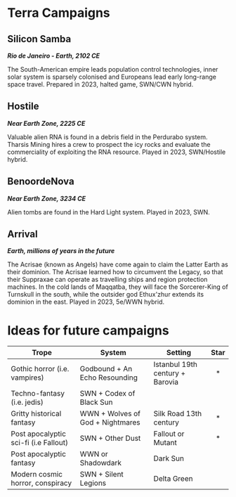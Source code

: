 # Terra Campaigns

## Silicon Samba
***Rio de Janeiro - Earth, 2102 CE***

The South-American empire leads population control technologies, inner solar system is sparsely colonised and Europeans lead early long-range space travel. Prepared in 2023, halted game, SWN/CWN hybrid.

## Hostile
***Near Earth Zone, 2225 CE***

Valuable alien RNA is found in a debris field in the Perdurabo system. Tharsis Mining hires a crew to prospect the icy rocks and evaluate the commerciality of exploiting the RNA resource. Played in 2023, SWN/Hostile hybrid.

## BenoordeNova
***Near Earth Zone, 3234 CE***

Alien tombs are found in the Hard Light system. Played in 2023, SWN.

## Arrival
***Earth, millions of years in the future***

The Acrisae (known as Angels) have come again to claim the Latter Earth as their dominion. The Acrisae learned how to circumvent the Legacy, so that their Suppraxae can operate as travelling ships and region protection machines. In the cold lands of Maqqatba, they will face the Sorcerer-King of Turnskull in the south, while the outsider god Ethux'zhur extends its dominion in the east. Played in 2023, 5e/WWN hybrid.

# Ideas for future campaigns

| Trope                                 | System                           | Setting                | Star |
| ------------------------------------- | -------------------------------- | ---------------------- |:----:|
| Gothic horror (i.e. vampires)         | Godbound + An Echo Resounding    | Istanbul 19th century + Barovia  |  *   |
| Techno-fantasy (i.e. jedis)           | SWN + Codex of Black Sun         |                        |      |
| Gritty historical fantasy             | WWN + Wolves of God + Nightmares | Silk Road 13th century |  *   |
| Post apocalyptic sci-fi (i.e Fallout) | SWN + Other Dust                 | Fallout or Mutant      |  *   |
| Post apocalyptic fantasy              | WWN or Shadowdark                | Dark Sun               |      |
| Modern cosmic horror, conspiracy      | SWN + Silent Legions             | Delta Green            |      |
